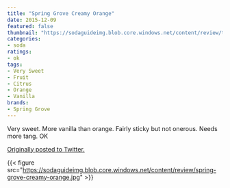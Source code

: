 ```yaml
---
title: "Spring Grove Creamy Orange"
date: 2015-12-09
featured: false
thumbnail: "https://sodaguideimg.blob.core.windows.net/content/review/thumbs/spring-grove-creamy-orange.jpg"
categories:
- soda
ratings:
- ok
tags:
- Very Sweet
- Fruit
- Citrus
- Orange
- Vanilla
brands:
- Spring Grove
---
```


Very sweet. More vanilla than orange. Fairly sticky but not onerous. Needs more tang. OK

[Originally posted to Twitter.](https://twitter.com/Cavorter/status/674670411049803777)

{{< figure src="https://sodaguideimg.blob.core.windows.net/content/review/spring-grove-creamy-orange.jpg" >}}
